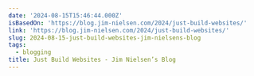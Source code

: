 ```yaml
---
date: '2024-08-15T15:46:44.000Z'
isBasedOn: 'https://blog.jim-nielsen.com/2024/just-build-websites/'
link: 'https://blog.jim-nielsen.com/2024/just-build-websites/'
slug: 2024-08-15-just-build-websites-jim-nielsens-blog
tags:
  - blogging
title: Just Build Websites - Jim Nielsen’s Blog
---
```

 
